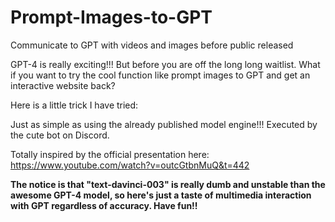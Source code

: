 # Prompt-Images-to-GPT
Communicate to GPT with videos and images before public released


GPT-4 is really exciting!!! But before you are off the long long waitlist. What if you want to try the cool function like prompt images to GPT and get an interactive website back? 

Here is a little trick I have tried:

Just as simple as using the already published model engine!!! Executed by the cute bot on Discord.

Totally inspired by the official presentation here: https://www.youtube.com/watch?v=outcGtbnMuQ&t=442

**The notice is that "text-davinci-003" is really dumb and unstable than the awesome GPT-4 model, so here's just a taste of multimedia interaction with GPT regardless of accuracy. Have fun!!**

